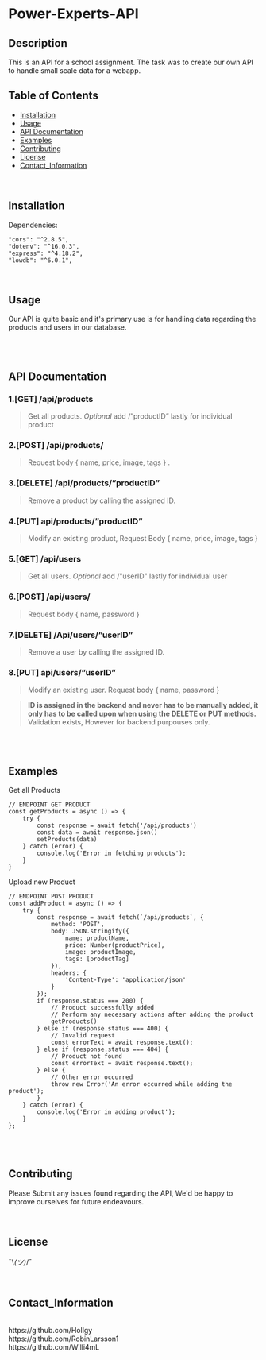 # Power-Experts-API

## Description
This is an API for a school assignment. The task was to create our own API to handle small scale data for a webapp.


## Table of Contents
- [Installation](#installation)
- [Usage](#usage)
- [API Documentation](#api-documentation)
- [Examples](#examples)
- [Contributing](#Contributing)
- [License](#License)
- [Contact_Information](#Contact_Information)





<br>


## Installation
<a name="installation"></a>
Dependencies:

    "cors": "^2.8.5",
    "dotenv": "^16.0.3",
    "express": "^4.18.2",
    "lowdb": "^6.0.1",

<br>

## Usage
<a name="usage"></a>
Our API is quite basic and it's primary use is for handling data regarding the products and users in our database. 




<br>
<br>



## API Documentation
<a name="api-documentation"></a>

### 1.[GET]  /api/products 
> Get all products. *Optional* add /”productID” lastly for individual product 
### 2.[POST]  /api/products/ 
> Request body { name, price, image, tags } .
### 3.[DELETE] /api/products/”productID” 
> Remove a product by calling the assigned ID.
### 4.[PUT] api/products/”productID”  
> Modify an existing product, Request Body { name, price, image, tags } 
### 5.[GET] /api/users  
> Get all users. *Optional* add /"userID" lastly for individual user
### 6.[POST] /api/users/  
> Request body { name, password } 
### 7.[DELETE]  /Api/users/”userID” 
> Remove a user by calling the assigned ID. 
### 8.[PUT] api/users/”userID” 
> Modify an existing user. Request body { name, password }

> **ID is assigned in the backend and never has to be manually added, it only has to be called upon when using the DELETE or PUT methods.** 
> <br>
> Validation exists, However for backend purpouses only.




<br>
<br>


## Examples
<a name="examples"></a>
Get all Products 

    // ENDPOINT GET PRODUCT
    const getProducts = async () => {
        try {
            const response = await fetch('/api/products')
            const data = await response.json()
            setProducts(data)
        } catch (error) {
            console.log('Error in fetching products');
        }
    }
    
Upload new Product

    // ENDPOINT POST PRODUCT
    const addProduct = async () => {
        try {
            const response = await fetch(`/api/products`, {
                method: 'POST',
                body: JSON.stringify({
                    name: productName,
                    price: Number(productPrice),
                    image: productImage,
                    tags: [productTag]
                }),
                headers: {
                    'Content-Type': 'application/json'
                }
            });
            if (response.status === 200) {
                // Product successfully added
                // Perform any necessary actions after adding the product
                getProducts()
            } else if (response.status === 400) {
                // Invalid request
                const errorText = await response.text();
            } else if (response.status === 404) {
                // Product not found
                const errorText = await response.text();
            } else {
                // Other error occurred
                throw new Error('An error occurred while adding the product');
            }
        } catch (error) {
            console.log('Error in adding product');
        }
    };



<br>
<br>

## Contributing
Please Submit any issues found regarding the API, We'd be happy to improve ourselves for future endeavours.


<br>

## License
¯\\_(ツ)_/¯ 


<br>


## Contact_Information

<br>
https://github.com/Hollgy
<br>
https://github.com/RobinLarsson1
<br>
https://github.com/Willi4mL


